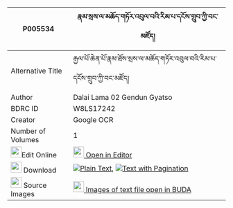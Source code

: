 |P005534|རྣམ་སྲས་ལ་མཆོད་གཏོར་འབུལ་བའི་རིམ་པ་དངོས་གྲུབ་ཀྱི་བང་མཛོད། 
| --- | --- 
|Alternative Title |རྒྱལ་པོ་ཆེན་པོ་རྣམ་ཐོས་སྲས་ལ་མཆོད་གཏོར་འབུལ་བའི་རིམ་པ་དངོས་གྲུབ་ཀྱི་བང་མཛོད།
|Author| Dalai Lama 02 Gendun Gyatso
|BDRC ID | W8LS17242
|Creator | Google OCR
|Number of Volumes| 1
|<img width="25" src="https://img.icons8.com/color/25/000000/edit-property.png">Edit Online| [<img width="25" src="https://avatars.githubusercontent.com/u/45091458?s=200&v=4"> Open in Editor](http://editor.openpecha.org/P005534)
|<img width="25" src="https://img.icons8.com/fluent/48/000000/download-2.png"/>  Download | [![](https://img.icons8.com/color/20/000000/txt.png)Plain Text](https://github.com/Openpecha/P005534/releases/download/v1/namse_la_chotor_bulwa_i_rimpa__plain_P005534.zip), [![](https://img.icons8.com/color/20/000000/txt.png)Text with Pagination](https://github.com/Openpecha/P005534/releases/download/v1/namse_la_chotor_bulwa_i_rimpa__pages_P005534.zip)
|<img width="25" src="https://img.icons8.com/plasticine/100/000000/pictures-folder.png"/>  Source Images | [<img width="25" src="https://library.bdrc.io/icons/BUDA-small.svg"> Images of text file open in BUDA](https://library.bdrc.io/show/bdr:W8LS17242)